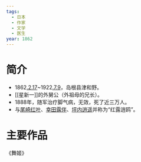 ```yaml
---
tags:
  - 日本
  - 作家
  - 文学
  - 医生
year: 1862
---
```

# 简介

- 1862[.2.17](2024-02-17.md)~1922[.7.9](2024-07-09.md)，岛根县津和野。
- [[星新一]]的外舅公（外祖母的兄长）。
- 1888年，随军治疗脚气病，无效，死了近三万人。
- 与[尾崎红叶](尾崎红叶.md)、[幸田露伴](幸田露伴.md)、[坪内逍遥](坪内逍遥.md)并称为“红露逍鸥”。
# 主要作品

《舞姬》